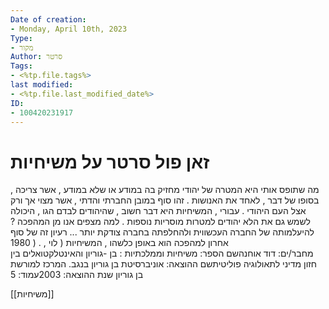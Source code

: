 ```yaml
---
Date of creation:
- Monday, April 10th, 2023
Type:
- מקור
Author: סרטר
Tags:
- <%tp.file.tags%>
last modified:
- <%tp.file.last_modified_date%>
ID:
- 100420231917
---
```

# זאן פול סרטר על משיחיות

מה שתופס אותי היא המטרה של יהודי מחזיק בה במודע או שלא במודע , אשר צריכה , בסופו של דבר , לאחד את האנושות . זהו סוף במובן החברתי והדתי , אשר מצוי אך ורק אצל העם היהודי . עבורי , המשיחיות היא דבר חשוב , שהיהודים לבדם הגו , היכולה לשמש גם את הלא יהודים למטרות מוסריות נוספות . למה מצפים אנו מן המהפכה ? להיעלמותה של החברה העכשווית ולהחלפתה בחברה צודקת יותר ... רעיון זה של סוף אחרון למהפכה הוא באופן כלשהו , המשיחיות ( לוי , . ( 1980  
מחבר/ים: דוד אוחנהשם הספר: משיחיות וממלכתיות : בן -גוריון והאינטלקטואלים בין חזון מדיני לתאולוגיה פוליטיתשם ההוצאה: אוניברסיטת בן גוריון בנגב. המרכז למורשת בן גוריון שנת ההוצאה: 2003עמוד: 5

[[משיחיות]]
